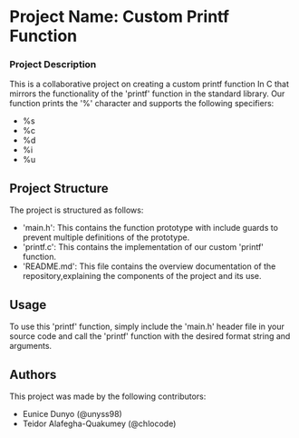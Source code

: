 # Project Name: Custom Printf Function

### Project Description

This is a collaborative project on creating a custom printf function In C that mirrors the functionality of the 'printf' function in the standard library. Our function prints the '%' character and supports the following specifiers:
- %s
- %c
- %d
- %i
- %u

## Project Structure

The project is structured as follows:
- 'main.h': This contains the function prototype with include guards to prevent multiple definitions of the prototype.
- 'printf.c': This contains the implementation of our custom 'printf' function.
- 'README.md': This file contains the overview documentation of the repository,explaining the components of the project and its use.

## Usage

To use this 'printf' function, simply include the 'main.h' header file in your source code and call the 'printf' function with the desired format string and arguments.

## Authors

This project was made by the following contributors:

- Eunice Dunyo (@unyss98)
- Teidor Alafegha-Quakumey (@chlocode)
